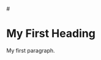 #<!DOCTYPE html>
<html>
<body>

<h1>My First Heading</h1>
<p>My first paragraph.</p>

</body>
</html>
